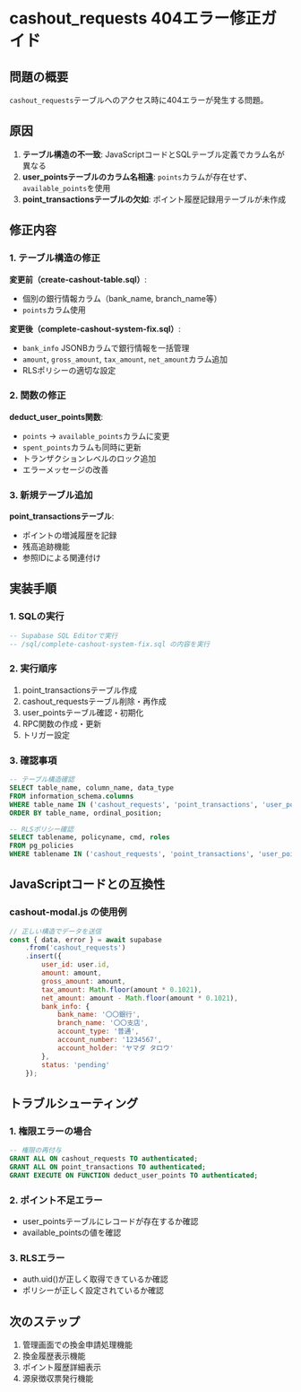 # cashout_requests 404エラー修正ガイド

## 問題の概要
`cashout_requests`テーブルへのアクセス時に404エラーが発生する問題。

## 原因
1. **テーブル構造の不一致**: JavaScriptコードとSQLテーブル定義でカラム名が異なる
2. **user_pointsテーブルのカラム名相違**: `points`カラムが存在せず、`available_points`を使用
3. **point_transactionsテーブルの欠如**: ポイント履歴記録用テーブルが未作成

## 修正内容

### 1. テーブル構造の修正
**変更前（create-cashout-table.sql）**:
- 個別の銀行情報カラム（bank_name, branch_name等）
- `points`カラム使用

**変更後（complete-cashout-system-fix.sql）**:
- `bank_info` JSONBカラムで銀行情報を一括管理
- `amount`, `gross_amount`, `tax_amount`, `net_amount`カラム追加
- RLSポリシーの適切な設定

### 2. 関数の修正
**deduct_user_points関数**:
- `points` → `available_points`カラムに変更
- `spent_points`カラムも同時に更新
- トランザクションレベルのロック追加
- エラーメッセージの改善

### 3. 新規テーブル追加
**point_transactionsテーブル**:
- ポイントの増減履歴を記録
- 残高追跡機能
- 参照IDによる関連付け

## 実装手順

### 1. SQLの実行
```sql
-- Supabase SQL Editorで実行
-- /sql/complete-cashout-system-fix.sql の内容を実行
```

### 2. 実行順序
1. point_transactionsテーブル作成
2. cashout_requestsテーブル削除・再作成
3. user_pointsテーブル確認・初期化
4. RPC関数の作成・更新
5. トリガー設定

### 3. 確認事項
```sql
-- テーブル構造確認
SELECT table_name, column_name, data_type
FROM information_schema.columns 
WHERE table_name IN ('cashout_requests', 'point_transactions', 'user_points')
ORDER BY table_name, ordinal_position;

-- RLSポリシー確認
SELECT tablename, policyname, cmd, roles
FROM pg_policies
WHERE tablename IN ('cashout_requests', 'point_transactions', 'user_points');
```

## JavaScriptコードとの互換性

### cashout-modal.js の使用例
```javascript
// 正しい構造でデータを送信
const { data, error } = await supabase
    .from('cashout_requests')
    .insert({
        user_id: user.id,
        amount: amount,
        gross_amount: amount,
        tax_amount: Math.floor(amount * 0.1021),
        net_amount: amount - Math.floor(amount * 0.1021),
        bank_info: {
            bank_name: '〇〇銀行',
            branch_name: '〇〇支店',
            account_type: '普通',
            account_number: '1234567',
            account_holder: 'ヤマダ タロウ'
        },
        status: 'pending'
    });
```

## トラブルシューティング

### 1. 権限エラーの場合
```sql
-- 権限の再付与
GRANT ALL ON cashout_requests TO authenticated;
GRANT ALL ON point_transactions TO authenticated;
GRANT EXECUTE ON FUNCTION deduct_user_points TO authenticated;
```

### 2. ポイント不足エラー
- user_pointsテーブルにレコードが存在するか確認
- available_pointsの値を確認

### 3. RLSエラー
- auth.uid()が正しく取得できているか確認
- ポリシーが正しく設定されているか確認

## 次のステップ

1. 管理画面での換金申請処理機能
2. 換金履歴表示機能
3. ポイント履歴詳細表示
4. 源泉徴収票発行機能